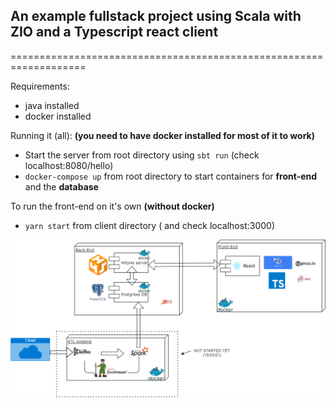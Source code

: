 
## An example fullstack project using **Scala with ZIO** and a **Typescript react** client
===================================================================

Requirements:
 - java installed
 - docker installed

Running it (all):
**(you need to have docker installed for most of it to work)**
 * Start the server from root directory using `sbt run` (check localhost:8080/hello)
 * `docker-compose up` from root directory to start containers for **front-end** and the **database**

To run the front-end on it's own **(without docker)**
* `yarn start` from client directory ( and check localhost:3000)


![image info](./project_diagram_image.png)